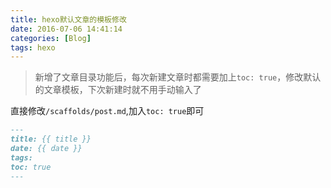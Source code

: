 ```yaml
---
title: hexo默认文章的模板修改
date: 2016-07-06 14:41:14
categories: [Blog]
tags: hexo
---
```


> 新增了文章目录功能后，每次新建文章时都需要加上`toc: true`，修改默认的文章模板，下次新建时就不用手动输入了

直接修改`/scaffolds/post.md`,加入`toc: true`即可

```markdown
---
title: {{ title }}
date: {{ date }}
tags:
toc: true
---

```

